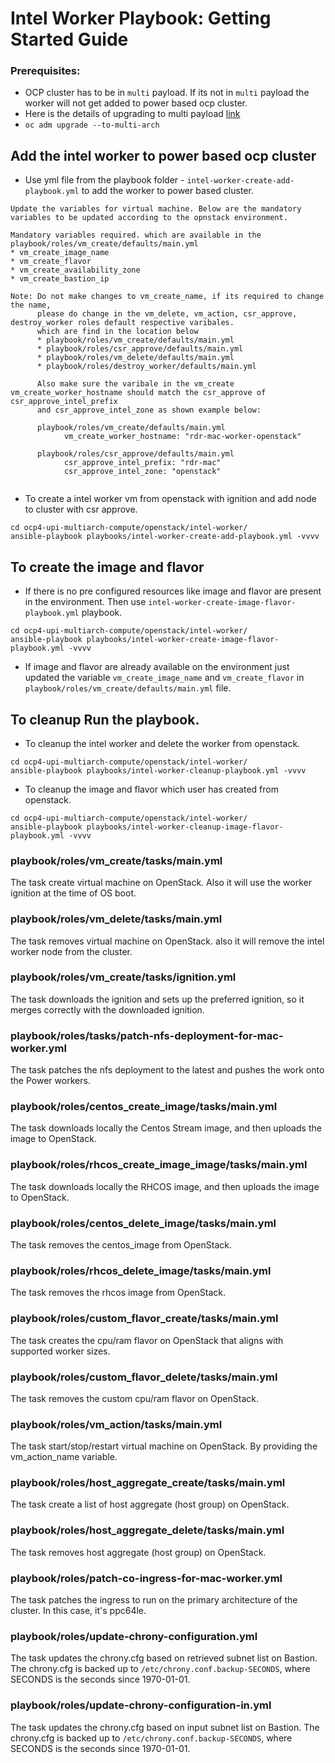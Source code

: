 # Intel Worker Playbook: Getting Started Guide

### Prerequisites:
* OCP cluster has to be in `multi` payload. If its not in `multi` payload the worker will not get added to power based ocp cluster.
* Here is the details of upgrading to multi payload [link](https://docs.openshift.com/container-platform/4.15/updating/updating_a_cluster/migrating-to-multi-payload.html#migrating-to-multi-payload)
* ```oc adm upgrade --to-multi-arch```

## Add the intel worker to power based ocp cluster 

* Use yml file from the playbook folder - `intel-worker-create-add-playbook.yml` to add the worker to power based cluster.

``` Note: 
Update the variables for virtual machine. Below are the mandatory variables to be updated according to the opnstack environment.

Mandatory variables required. which are available in the playbook/roles/vm_create/defaults/main.yml
* vm_create_image_name 
* vm_create_flavor
* vm_create_availability_zone
* vm_create_bastion_ip

Note: Do not make changes to vm_create_name, if its required to change the name,
      please do change in the vm_delete, vm_action, csr_approve, destroy_worker roles default respective varibales.
      which are find in the location below
      * playbook/roles/vm_create/defaults/main.yml
      * playbook/roles/csr_approve/defaults/main.yml
      * playbook/roles/vm_delete/defaults/main.yml
      * playbook/roles/destroy_worker/defaults/main.yml

      Also make sure the varibale in the vm_create vm_create_worker_hostname should match the csr_approve of csr_approve_intel_prefix
      and csr_approve_intel_zone as shown example below: 

      playbook/roles/vm_create/defaults/main.yml
            vm_create_worker_hostname: "rdr-mac-worker-openstack"

      playbook/roles/csr_approve/defaults/main.yml
            csr_approve_intel_prefix: "rdr-mac"
            csr_approve_intel_zone: "openstack"
      
```

* To create a intel worker vm from openstack with ignition and add node to cluster with csr approve.
```
cd ocp4-upi-multiarch-compute/openstack/intel-worker/
ansible-playbook playbooks/intel-worker-create-add-playbook.yml -vvvv
```

## To create the image and flavor 

* If there is no pre configured resources like image and flavor are present in the environment.
  Then use `intel-worker-create-image-flavor-playbook.yml` playbook.  
```
cd ocp4-upi-multiarch-compute/openstack/intel-worker/
ansible-playbook playbooks/intel-worker-create-image-flavor-playbook.yml -vvvv
```      

* If image and flavor are already available on the environment just updated the variable `vm_create_image_name` and `vm_create_flavor` in   `playbook/roles/vm_create/defaults/main.yml` file.
   

## To cleanup Run the playbook.

* To cleanup the intel worker and delete the worker from openstack.
```
cd ocp4-upi-multiarch-compute/openstack/intel-worker/
ansible-playbook playbooks/intel-worker-cleanup-playbook.yml -vvvv
```

* To cleanup the image and flavor which user has created from openstack.
  
```
cd ocp4-upi-multiarch-compute/openstack/intel-worker/
ansible-playbook playbooks/intel-worker-cleanup-image-flavor-playbook.yml -vvvv
```


### playbook/roles/vm_create/tasks/main.yml

The task create virtual machine on OpenStack. Also it will use the worker ignition at the time of OS boot. 

### playbook/roles/vm_delete/tasks/main.yml

The task removes virtual machine on OpenStack. also it will remove the intel worker node from the cluster.

### playbook/roles/vm_create/tasks/ignition.yml

The task downloads the ignition and sets up the preferred ignition, so it merges correctly with the downloaded ignition.

### playbook/roles/tasks/patch-nfs-deployment-for-mac-worker.yml

The task patches the nfs deployment to the latest and pushes the work onto the Power workers.

### playbook/roles/centos_create_image/tasks/main.yml

The task downloads locally the Centos Stream image, and then uploads the image to OpenStack.

### playbook/roles/rhcos_create_image_image/tasks/main.yml

The task downloads locally the RHCOS image, and then uploads the image to OpenStack.

### playbook/roles/centos_delete_image/tasks/main.yml

The task removes the centos_image from OpenStack.

### playbook/roles/rhcos_delete_image/tasks/main.yml

The task removes the rhcos image from OpenStack.

### playbook/roles/custom_flavor_create/tasks/main.yml

The task creates the cpu/ram flavor on OpenStack that aligns with supported worker sizes.

### playbook/roles/custom_flavor_delete/tasks/main.yml

The task removes the custom cpu/ram flavor on OpenStack.

### playbook/roles/vm_action/tasks/main.yml

The task start/stop/restart virtual machine on OpenStack. By providing the vm_action_name variable.

### playbook/roles/host_aggregate_create/tasks/main.yml

The task create a list of host aggregate (host group) on OpenStack.

### playbook/roles/host_aggregate_delete/tasks/main.yml

The task removes host aggregate (host group) on OpenStack.

### playbook/roles/patch-co-ingress-for-mac-worker.yml

The task patches the ingress to run on the primary architecture of the cluster. In this case, it's ppc64le.

### playbook/roles/update-chrony-configuration.yml

The task updates the chrony.cfg based on retrieved subnet list on Bastion.
The chrony.cfg is backed up to `/etc/chrony.conf.backup-SECONDS`, where SECONDS is the seconds since 1970-01-01.

### playbook/roles/update-chrony-configuration-in.yml

The task updates the chrony.cfg based on input subnet list on Bastion.
The chrony.cfg is backed up to `/etc/chrony.conf.backup-SECONDS`, where SECONDS is the seconds since 1970-01-01.
